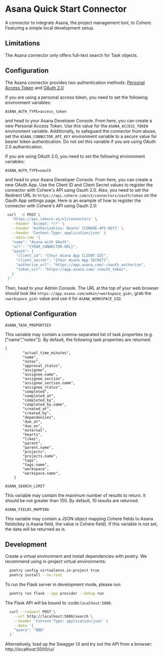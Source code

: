 # Asana Quick Start Connector

A connector to integrate Asana, the project management tool, to Cohere. Featuring a simple local development setup.

## Limitations

The Asana connector only offers full-text search for Task objects.

## Configuration
The Asana connector provides two authentication methods: [Personal Access Token](https://developers.asana.com/docs/personal-access-token) and [OAuth 2.0](https://developers.asana.com/docs/oauth)

If you are using a personal access token, you need to set the following environment variables:
```
ASANA_AUTH_TYPE=access_token
```
and head to your Asana Developer Console. From here, you can create a new Personal Access Token. Use this value for the `ASANA_ACCESS_TOKEN` environment variable.
Additionally, to safeguard the connector from abuse, set the `ASANA_CONNECTOR_API_KEY` environment variable to a secure value for bearer token authentication. 
Do not set this variable if you are using OAuth 2.0 authentication.

If you are using OAuth 2.0, you need to set the following environment variables:
```
ASANA_AUTH_TYPE=oauth
```
and head to your Asana Developer Console. From here, you can create a new OAuth App. Use the Client ID and Client Secret values
to register the connector with Cohere's API using Oauth 2.0.
Also, you need to set the Redirect URL to `https://api.cohere.com/v1/connectors/oauth/token` on the Oauth App settings page.
Here is an example of how to register the connector with Cohere's API using Oauth 2.0:
```bash
 curl  -X POST \
   'https://api.cohere.ai/v1/connectors' \
   --header 'Accept: */*' \
   --header 'Authorization: Bearer {COHERE-API-KEY}' \
   --header 'Content-Type: application/json' \
   --data-raw '{
   "name": "Asana with OAuth",
   "url": "{YOUR_CONNECTOR-URL}",
   "oauth": {
     "client_id": "{Your Asana App CLIENT-ID}",
     "client_secret": "{Your Asana App SECRET}",
     "authorize_url": "https://app.asana.com/-/oauth_authorize",
     "token_url": "https://app.asana.com/-/oauth_token",
   }
 }'
```

Then, head to your Admin Console. The URL at the top of your web browser should look like `https://app.asana.com/admin/<workspace_gid>`, 
grab the `<workspace_gid>` value and use it for `ASANA_WORKSPACE_GID`.

## Optional Configuration
```
ASANA_TASK_PROPERTIES
```
This variable may contain a comma-separated list of task properties (e.g. ["name","notes"]).
By default, the following task properties are returned:
```
[
        "actual_time_minutes",
        "name",
        "notes",
        "approval_status",
        "assignee",
        "assignee.name",
        "assignee_section",
        "assignee_section.name",
        "assignee_status",
        "completed",
        "completed_at",
        "completed_by",
        "completed_by.name",
        "created_at",
        "created_by",
        "dependencies",
        "due_at",
        "due_on",
        "external",
        "hearts",
        "likes",
        "parent",
        "parent.name",
        "projects",
        "projects.name",
        "tags",
        "tags.name",
        "workspace",
        "workspace.name",
    ]
```

```
ASANA_SEARCH_LIMIT
```
This variable may contain the maximum number of results to return. It should be not greater than 100.
By default, 10 results are returned.

```
ASANA_FIELDS_MAPPING
```
This variable may contain a JSON object mapping Cohere fields
to Asana fields(key is Asana field,
the value is Cohere field). If this variable is not set, the data will be returned as is.


## Development

Create a virtual environment and install dependencies with poetry. We recommend using in-project virtual environments:

```bash
  poetry config virtualenvs.in-project true
  poetry install --no-root
```

To run the Flask server in development mode, please run:

```bash
  poetry run flask --app provider --debug run
```

The Flask API will be bound to :code:`localhost:5000`.

```bash
  curl --request POST \
    --url http://localhost:5000/search \
    --header 'Content-Type: application/json' \
    --data '{
    "query": "BBQ"
  }'
```

Alternatively, load up the Swagger UI and try out the API from a browser: http://localhost:5000/ui/
